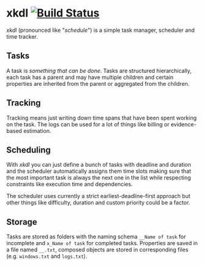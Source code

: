 # xkdl [![Build Status](https://travis-ci.org/rtens/xkdl.png?branch=master)](https://travis-ci.org/rtens/xkdl)

*xkdl* (pronounced like "*schedule*") is a simple task manager, scheduler and time tracker.

## Tasks ##

A task is *something that can be done*. Tasks are structured hierarchically, each task has
a parent and may have multiple children and certain properties are inherited from the parent
or aggregated from the children.

## Tracking ##

Tracking means just writing down time spans that have been spent working on the task. The
logs can be used for a lot of things like billing or evidence-based estimation.

## Scheduling ##

With *xkdl* you can just define a bunch of tasks with deadline and duration and the scheduler
automatically assigns them time slots making sure that the most important task is always
the next one in the list while respecting constraints like execution time and dependencies.

The scheduler uses currently a strict earliest-deadline-first approach but other things like
difficulty, duration and custom priority could be a factor.

## Storage ##

Tasks are stored as folders with the naming schema `__Name of task` for incomplete and `x_Name of task`
for completed tasks. Properties are saved in a file named `__.txt`, composed objects are stored in corresponding
files (e.g. `windows.txt` and `logs.txt`).
